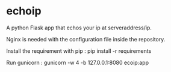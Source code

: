 # echoip
A python Flask app that echos your ip at serveraddress/ip.

Nginx is needed with the configuration file inside the repository.

Install the requirement with pip : pip install -r requirements

Run gunicorn : gunicorn -w 4 -b 127.0.0.1:8080 ecoip:app
